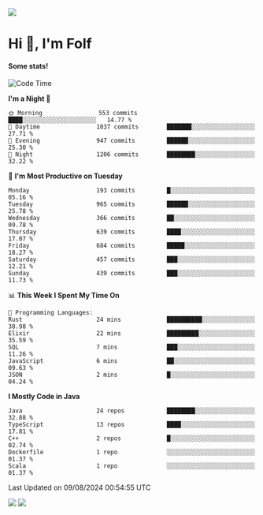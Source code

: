 <img src="https://komarev.com/ghpvc/?username=itsfolf"/>
<h1>Hi 👋, I'm Folf</h1>


#### Some stats!
<!--START_SECTION:waka-->
![Code Time](http://img.shields.io/badge/Code%20Time-2%2C270%20hrs%2030%20mins-blue)

**I'm a Night 🦉** 

```text
🌞 Morning                553 commits         ████░░░░░░░░░░░░░░░░░░░░░   14.77 % 
🌆 Daytime                1037 commits        ███████░░░░░░░░░░░░░░░░░░   27.71 % 
🌃 Evening                947 commits         ██████░░░░░░░░░░░░░░░░░░░   25.30 % 
🌙 Night                  1206 commits        ████████░░░░░░░░░░░░░░░░░   32.22 % 
```
📅 **I'm Most Productive on Tuesday** 

```text
Monday                   193 commits         █░░░░░░░░░░░░░░░░░░░░░░░░   05.16 % 
Tuesday                  965 commits         ██████░░░░░░░░░░░░░░░░░░░   25.78 % 
Wednesday                366 commits         ██░░░░░░░░░░░░░░░░░░░░░░░   09.78 % 
Thursday                 639 commits         ████░░░░░░░░░░░░░░░░░░░░░   17.07 % 
Friday                   684 commits         █████░░░░░░░░░░░░░░░░░░░░   18.27 % 
Saturday                 457 commits         ███░░░░░░░░░░░░░░░░░░░░░░   12.21 % 
Sunday                   439 commits         ███░░░░░░░░░░░░░░░░░░░░░░   11.73 % 
```


📊 **This Week I Spent My Time On** 

```text
💬 Programming Languages: 
Rust                     24 mins             ██████████░░░░░░░░░░░░░░░   38.98 % 
Elixir                   22 mins             █████████░░░░░░░░░░░░░░░░   35.59 % 
SQL                      7 mins              ███░░░░░░░░░░░░░░░░░░░░░░   11.26 % 
JavaScript               6 mins              ██░░░░░░░░░░░░░░░░░░░░░░░   09.63 % 
JSON                     2 mins              █░░░░░░░░░░░░░░░░░░░░░░░░   04.24 % 
```

**I Mostly Code in Java** 

```text
Java                     24 repos            ████████░░░░░░░░░░░░░░░░░   32.88 % 
TypeScript               13 repos            ████░░░░░░░░░░░░░░░░░░░░░   17.81 % 
C++                      2 repos             █░░░░░░░░░░░░░░░░░░░░░░░░   02.74 % 
Dockerfile               1 repo              ░░░░░░░░░░░░░░░░░░░░░░░░░   01.37 % 
Scala                    1 repo              ░░░░░░░░░░░░░░░░░░░░░░░░░   01.37 % 
```




 Last Updated on 09/08/2024 00:54:55 UTC
<!--END_SECTION:waka-->
<a src="https://discord.com/users/1090088995976925305"><img src="https://lanyard-profile-readme.vercel.app/api/1090088995976925305"/></a></td> 
<img src="https://hit.yhype.me/github/profile?user_id=9268058"/>
